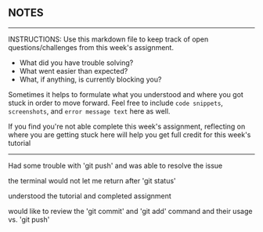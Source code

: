 ## NOTES

-----------
INSTRUCTIONS:
Use this markdown file to keep track of open questions/challenges from this week's assignment.
- What did you have trouble solving?
- What went easier than expected?
- What, if anything, is currently blocking you?

Sometimes it helps to formulate what you understood and where you got stuck in order to move forward. Feel free to include `code snippets`, `screenshots`, and `error message text` here as well.

If you find you're not able complete this week's assignment, reflecting on where you are getting stuck here will help you get full credit for this week's tutorial

------------
Had some trouble with 'git push' and was able to resolve the issue

the terminal would not let me return after 'git status'

understood the tutorial and completed assignment

would like to review the 'git commit' and 'git add' command and their usage vs. 'git push'